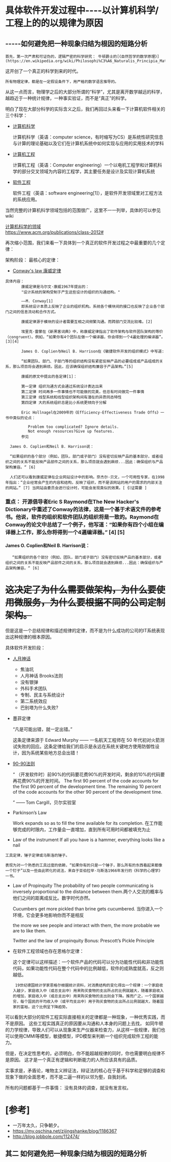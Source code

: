 #  具体软件开发过程中----以计算机科学/工程上的的以规律为原因
##         -----如何避免把一种现象归结为根因的短路分析
              
    首先，第一次严肃和可证伪的，逻辑严密的科学研究： 牛顿爵士的[《自然哲学的数学原理》](https://en.wikipedia.org/wiki/Philosophi%C3%A6_Naturalis_Principia_Mathematica)
 
  这开创了一个真正的科学到来的时代。
  
    所有物理定律，都是在一定假设条件下，用严格的数学语言推导的。

  从这一点而言，物理学之后的大部分所谓的“科学”，尤其是离开数学越远的科学，越趋近于一种统计规律，一种事实验证，而不是“真正”的科学。
  
  明白了现在大部分科学的实际含义之后，我们再回过头来看一下计算机软件相关的三个科学：
  
  
  + [计算机科学](https://zh.wikipedia.org/wiki/%E8%AE%A1%E7%AE%97%E6%9C%BA%E7%A7%91%E5%AD%A6)
  
       计算机科学（英语：computer science，有时缩写为CS）是系统性研究信息与计算的理论基础以及它们在计算机系统中如何实现与应用的实用技术的学科
  
  + [计算机工程](https://zh.wikipedia.org/wiki/%E8%A8%88%E7%AE%97%E6%A9%9F%E5%B7%A5%E7%A8%8B)
  
      计算机工程（英语：Computer engineering）一个以电机工程学和计算机科学的部分交叉领域为内容的工程学，其主要任务是设计及实现计算机系统
      
  +  [软件工程](https://zh.wikipedia.org/wiki/%E8%BD%AF%E4%BB%B6%E5%B7%A5%E7%A8%8B) 
   
       软件工程（英语：software engineering[1]），是软件开发领域里对工程方法的系统应用。  
  
  当然完整的计算机科学领域包括的范围很广，这里不一一列举，具体的可以参见wiki
  
   [计算机科学的领域](https://zh.wikipedia.org/wiki/%E8%AE%A1%E7%AE%97%E6%9C%BA%E7%A7%91%E5%AD%A6)  
   https://www.acm.org/publications/class-2012# 

再次缩小范围，我们来看一下具体到一个真正的软件开发过程之中最重要的几个定律：

架构阶段：
   最核心的定律：
   
   + [Conway's law 康威定律](https://zh.wikipedia.org/wiki/%E5%BA%B7%E5%A8%81%E5%AE%9A%E5%BE%8B)
   
    具体内容：
           康威定律是马尔文·康威1967年提出的：
           "设计系统的架构受制于产生这些设计的组织的沟通结构。"
           
           ——M. Conway[1]
           即系统设计本质上反映了企业的组织机构。系统各个模块间的接口也反映了企业各个部门之间的信息流动和合作方式。
           
           康威定律源于模块的设计者需要互相之间频繁沟通。而跨部门交流比较难。[2]
           
           埃里克·雷蒙在《新黑客词典》中，称康威定律指出了软件架构与软件团队架构的等价（congruent）。例如，“如果你有4个团队在做一个编译器，你会得到一个4遍处理的编译器”。[3][4]
           
           James O. Coplien与Neil B. Harrison在《敏捷软件开发的组织模式》中写道:
           
           “如果团队、部门、子部门等的组织结构没有紧密反映产品的必要组成或产品组成的关系，那么项目将会遇到麻烦。因此，应该确保组织结构兼容于产品架构。”[5]
           
           康威的原文中提出的各定律[1]：
           
           第一定律 组织沟通方式会通过系统设计表达出来
           第二定律 时间再多一件事情也不可能做的完美，但总有时间做完一件事情
           第三定律 线型系统和线型组织架构间有潜在的异质同态特性
           第四定律 大的系统组织总是比小系统更倾向于分解
           
           Eric Hollnagel在2009年的《Efficiency-Effectiveness Trade Offs》一书中类似的论点：
           
              Problem too complicated? Ignore details.
              Not enough resources?Give up features.
           参见
      
      James O. Coplien和Neil B. Harrison说：
      
      “如果组织的各个部分（例如，团队，部门或子部门）没有密切反映产品的基本部分，或者组织之间的关系不能反映产品部件之间的关系，那么项目就会遇到麻烦...因此：确保组织与产品架构兼容。“ [6]
      
      人们还可以看到康威定律在企业网站设计中的影响。奈杰尔·贝文，一个可用性专家，在1998年指出：“企业经常会产生的内容和结构，反映了组织，而不是该网站的用户的需求的内部关注的网站。” [7] 当网站由委员会进行设计时，可能会发现类似的效果。[ 引证需要 ]
   
  ### 重点： 开源倡导者Eric S Raymond在The New Hacker's Dictionary中重述了Conway的法律，这是一个基于术语文件的参考书。他说，软件的组织和软件团队的组织将是一致的。Raymond在Conway的论文中总结了一个例子，他写道：“如果你有四个小组在编译器上工作，那么你将得到一个4遍编译器。” [4] [5]
  
  #### James O. Coplien和Neil B. Harrison说：
       
       “如果组织的各个部分（例如，团队，部门或子部门）没有密切反映产品的基本部分，或者组织之间的关系不能反映产品部件之间的关系，那么项目就会遇到麻烦...因此：确保组织与产品架构兼容。“ [6]
       
  # ~~**这决定了为什么需要做架构，为什么要使用微服务，为什么要根据不同的公司定制架构。**~~
   
   但是这是一个总结规律和描述规律的定律，而不是为什么成功的公司的IT系统表现出这种规律的根本原因。
     
 具体软件开发阶段：
        
+ [人月神话](https://zh.wikipedia.org/wiki/%E4%BA%BA%E6%9C%88%E7%A5%9E%E8%AF%9D)
  + 焦油坑
  + 人月神话 Brooks法则
  + 没有银弹 
  + 外科手术团队
  + 专制、民主与系统设计
  + 第二系统效应
  + 巴别塔为什么失败?
+ 墨菲定律

  “凡是可能出错，就一定出错。”

  这条定律来源于 Edward Murphy —— 一名航天工程师在 50 年代初对火箭测试失败的回应。这条定律给我们的启示是永远在系统关键地方使用防御性设计，因为系统某些地方总会出错！


+ [90-90法则](https://zh.wikipedia.org/wiki/90-90%E6%B3%95%E5%88%99)
  
   “	（开发软件时）前90%的代码要花费90%的开发时间，剩余的10%的代码要再花费90%的开发时间。
   The first 90 percent of the code accounts for the first 90 percent of the development time. The remaining 10 percent of the code accounts for the other 90 percent of the development time.
   
   ”
   —— Tom Cargill，贝尔实验室
 
 +   Parkinson’s Law
 
     Work expands so as to fill the time available for its completion. 在工作能够完成的时限内，工作量会一直增加，直到所有可用时间都被填充为止
     
  +  Law of the instrument
    If all you have is a hammer, everything looks like a nail
    
    工具定律，锤子定律或马斯洛的锤子。
    
    表现为对一个熟悉的工具过度的依赖，“如果你有的只是一个锤子，那么所有的东西看起来都像一个钉子”以及一些由此转化的说法，来自于亚伯拉罕·马斯洛1966年发行的《科学的心理学》一书。
    
  +  Law of Propinquity
     The probability of two people communicating is inversely proportional to the distance between them.两个人交流的概率与他们之间的距离成反比。数字时代亦然。
     
     Cucumbers get more pickled than brine gets cucumbered. 当你进入一个环境，它会更多地影响你而不是相反
     
     the more we see people and interact with them, the more probable we are to like them.
     
     Twitter and the law of propinquity
     Bonus: Prescott’s Pickle Principle
   
  + 在软件工程领域也存在恩格尔定律：
    
       这个定律可以这样描述：一个软件产品的代码可以分为功能性代码和非功能性代码，如果功能性代码在整个代码中的比例越低，软件的成熟度就高，反之则越低。
   
         19世纪德国统计学家恩格尔根据统计资料，对消费结构的变化得出一个规律：一个家庭收入越少，家庭收入中（或总支出中）用来购买食物的支出所占的比例就越大，随着家庭收入的增加，家庭收入中（或总支出中）用来购买食物的支出则会下降。推而广之，一个国家越穷，每个国民的平均收入中（或平均支出中）用于购买食物的支出所占比例就越大，随着国家的富裕，这个比例呈下降趋势。
   
   
   可以看到大部分的软件工程实际直接相关的定律都是一种现象，一种优秀实践，而不是原因。 这些工程实践真正的原因要从沟通和人本身的问题上去找，
   如同牛顿的力学规律，导致人们可以从现象来生产仪器来检查力，从这样一些规律，我们也可以使用CMMI等模型，敏捷模型，IPD模型来判断一个组织完成软件工程的能力。
   
   但是，在决定性思考的，必须明白，你不能超越规律的同时，你也需要明白规律不是原因。 这才是一个真正有逻辑和判断能力的人所应该具有的品质。
   
   实事求是，矛盾论，唯物主义辨证法，辩证法的核心在于基于科学和足够的调查和现象下做的全面思考，而不是二逼一样的以邻为壑，自我封闭。
   
   所有的问题都基于一件事情：  没有具体的调查，就没有发言权。
   
  
   
   
   # [参考]
   + 一万年太久，只争朝夕。
   + https://my.oschina.net/zijingshanke/blog/1186367
   + http://blog.jobbole.com/112474/
   
   
   ## 其二 如何避免把一种现象归结为根因的短路分析
   
      
   
   
   
   
       